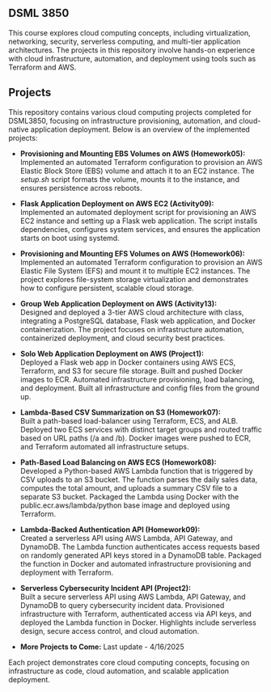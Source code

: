 ## **DSML 3850**

This course explores cloud computing concepts, including virtualization, networking, security, serverless computing, and multi-tier application architectures. The projects in this repository involve hands-on experience with cloud infrastructure, automation, and deployment using tools such as Terraform and AWS.

## **Projects**

This repository contains various cloud computing projects completed for DSML3850, focusing on infrastructure provisioning, automation, and cloud-native application deployment. Below is an overview of the implemented projects:

- **Provisioning and Mounting EBS Volumes on AWS (Homework05):**  
Implemented an automated Terraform configuration to provision an AWS Elastic Block Store (EBS) volume and attach it to an EC2 instance. The *setup.sh* script formats the volume, mounts it to the instance, and ensures persistence across reboots.

- **Flask Application Deployment on AWS EC2 (Activity09):**  
Implemented an automated deployment script for provisioning an AWS EC2 instance and setting up a Flask web application. The script installs dependencies, configures system services, and ensures the application starts on boot using systemd.

- **Provisioning and Mounting EFS Volumes on AWS (Homework06):**  
Implemented an automated Terraform configuration to provision an AWS Elastic File System (EFS) and mount it to multiple EC2 instances. The project explores file-system storage virtualization and demonstrates how to configure persistent, scalable cloud storage.

- **Group Web Application Deployment on AWS (Activity13):**  
Designed and deployed a 3-tier AWS cloud architecture with class, integrating a PostgreSQL database, Flask web application, and Docker containerization. The project focuses on infrastructure automation, containerized deployment, and cloud security best practices.

- **Solo Web Application Deployment on AWS (Project1):**  
Deployed a Flask web app in Docker containers using AWS ECS, Terraform, and S3 for secure file storage. Built and pushed Docker images to ECR. Automated infrastructure provisioning, load balancing, and deployment. Built all infrastructure and config files from the ground up.

- **Lambda-Based CSV Summarization on S3 (Homework07):**  
Built a path-based load-balancer using Terraform, ECS, and ALB. Deployed two ECS services with distinct target groups and routed traffic based on URL paths (/a and /b). Docker images were pushed to ECR, and Terraform automated all infrastructure setups.

- **Path-Based Load Balancing on AWS ECS (Homework08):**  
Developed a Python-based AWS Lambda function that is triggered by CSV uploads to an S3 bucket. The function parses the daily sales data, computes the total amount, and uploads a summary CSV file to a separate S3 bucket. Packaged the Lambda using Docker with the public.ecr.aws/lambda/python base image and deployed using Terraform.

- **Lambda-Backed Authentication API (Homework09):**  
Created a serverless API using AWS Lambda, API Gateway, and DynamoDB. The Lambda function authenticates access requests based on randomly generated API keys stored in a DynamoDB table. Packaged the function in Docker and automated infrastructure provisioning and deployment with Terraform.

- **Serverless Cybersecurity Incident API (Project2):**  
Built a secure serverless API using AWS Lambda, API Gateway, and DynamoDB to query cybersecurity incident data. Provisioned infrastructure with Terraform, authenticated access via API keys, and deployed the Lambda function in Docker. Highlights include serverless design, secure access control, and cloud automation.

- **More Projects to Come:**
Last update - 4/16/2025
  
Each project demonstrates core cloud computing concepts, focusing on infrastructure as code, cloud automation, and scalable application deployment.
